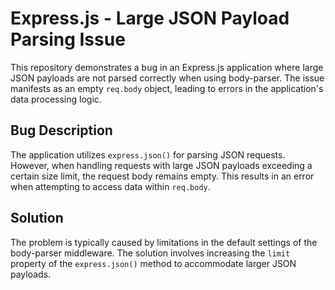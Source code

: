 # Express.js - Large JSON Payload Parsing Issue

This repository demonstrates a bug in an Express.js application where large JSON payloads are not parsed correctly when using body-parser. The issue manifests as an empty `req.body` object, leading to errors in the application's data processing logic.

## Bug Description

The application utilizes `express.json()` for parsing JSON requests. However, when handling requests with large JSON payloads exceeding a certain size limit, the request body remains empty. This results in an error when attempting to access data within `req.body`.

## Solution

The problem is typically caused by limitations in the default settings of the body-parser middleware. The solution involves increasing the `limit` property of the `express.json()` method to accommodate larger JSON payloads.